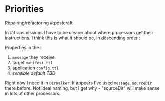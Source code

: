 # Priorities

Repairing/refactoring #:postcraft

In #:transmissions I have to be clearer about where processors get their instructions. I think this is what it should be, in descending order :

Properties in the :

1. `message` they receive
2. target `manifest.ttl`
3. application `config.ttl`
4. *sensible default TBD*

Right now I need it in `DirWalker`. It appears I've used `message.sourceDir` there before. Not ideal naming, but I get why - "sourceDir" will make sense in lots of other processors.
